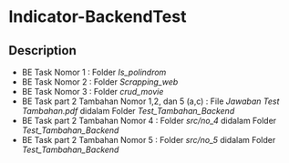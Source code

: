 # Indicator-BackendTest

## Description
- BE Task Nomor 1 : Folder _Is_polindrom_
- BE Task Nomor 2 : Folder _Scrapping_web_
- BE Task Nomor 3 : Folder _crud_movie_
- BE Task part 2 Tambahan Nomor 1,2, dan 5 (a,c) : File _Jawaban Test Tambahan.pdf_ didalam Folder _Test_Tambahan_Backend_
- BE Task part 2 Tambahan Nomor 4 : Folder _src/no_4_ didalam Folder _Test_Tambahan_Backend_
- BE Task part 2 Tambahan Nomor 5 : Folder _src/no_5_ didalam Folder _Test_Tambahan_Backend_
